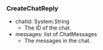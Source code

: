 ### CreateChatReply
- chatId: System.String
  - The ID of the chat.
- messages: list of ChatMessages
  - The messages in the chat.
